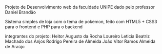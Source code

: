 Projeto de Desenvolvimento web da faculdade UNIPE dado pelo professor Daniel Brandão

Sistema simples de loja com o tema de pokemon, feito com HTML5 + CSS3 para o frontend e PHP para o backend

integrantes do projeto: 
Heitor Augusto da Rocha Loureiro
Leticia Beatriz Machado dos Anjos
Rodrigo Pereira de Almeida
João Vitor Ramos Almeida de Araújo
